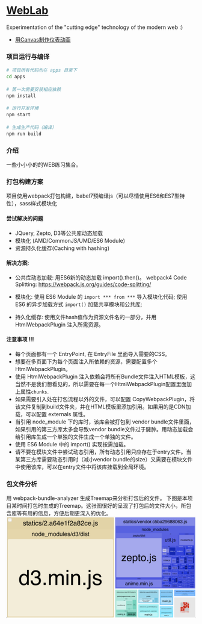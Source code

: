 # [WebLab](https://suxin1.github.io/WebLab/apps/build/)
Experimentation of the "cutting edge" technology of the modern web :)

* [用Canvas制作仪表动画](https://suxin1.github.io/WebLab/apps/build/canvas_meter.html)

### 项目运行与编译
```bash
# 项目所有代码均在 apps 目录下
cd apps

# 第一次需要安装相应依赖
npm install

# 运行开发环境
npm start

# 生成生产代码（编译）
npm run build
```

### 介绍
一些小小小的的WEB练习集合。

### 打包构建方案
项目使用webpack打包构建，babel7预编译js（可以尽情使用ES6和ES7型特性），sass样式模块化

#### 尝试解决的问题
 * JQuery, Zepto, D3等公共库动态加载
 * 模块化 (AMD/CommonJS/UMD/ES6 Module)
 * 资源持久化缓存(Caching with hashing)

#### 解决方案:

 * 公共库动态加载: 用ES6新的动态加载 import().then()。
   webpack4 Code Splitting: https://webpack.js.org/guides/code-splitting/

 * 模块化:
  使用 ES6 Module 的 `import *** from ***` 导入模块化代码;
  使用 ES6 的异步加载方式 `import()` 加载共享模块和公共库;

 * 持久化缓存:
   使用文件hash值作为资源文件名的一部分，并用 HtmlWebpackPlugin 注入所需资源。

#### 注意事项 !!!
 * 每个页面都有一个 EntryPoint, 在 EntryFile 里面导入需要的CSS。
 * 想要在多页面下为每个页面注入所依赖的资源，需要配置多个HtmlWebpackPlugin。
 * 使用 HtmlWebpackPlugin 注入依赖会将所有Bundle文件注入HTML模板，这当然不是我们想看见的，所以需要在每一个HtmlWebpackPlugin配置里面加上属性`chunks`.
 * 如果需要引入处在打包流程以外的文件，可以配置 CopyWebpackPlugin，将该文件复制到build文件夹，并在HTML模板里添加引用。如果用的是CDN加载，可以配置 externals 属性。
 * 当引用 node_module 下的库时，该库会被打包到 vendor bundle文件里面，如果引用的第三方库太多会导致vendor bundle文件过于臃肿。用动态加载会给引用库生成一个单独的文件生成一个单独的文件。
 * 使用 ES6 Module 中的 import() 实现按需加载。
 * 请不要在模块文件中尝试动态引用，所有动态引用只应存在于entry文件。当某第三方库需要动态引用时（减小vendor bundle的size）又需要在模块文件中使用该库，可以在entry文件中将该库挂载到全局环境。
 
 
 ### 包文件分析
 用 webpack-bundle-analyzer 生成Treemap来分析打包后的文件。
 下图是本项目某时间打包时生成的Treemap。这张图很好的呈现了打包后的文件大小，所包含库等有用的信息，方便后期更深入的优化。
  ![方块树形图](./resources/bundle_analysis_pic.png)
